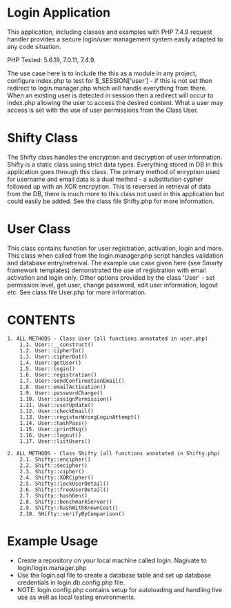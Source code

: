 # Login Application
This application, including classes and examples with PHP 7.4.9 request handler provides a secure login/user
management system easily adapted to any code situation.

PHP Tested: 5.6.19, 7.0.11, 7.4.9.

The use case here is to include the this as a module in any project, configure index.php to test for $_SESSION['user'] - if this is not set then redirect to login.manager.php which will handle everything from there.  When an existing user is detected in session then a redirect will occur to index.php allowing the user to access the desired content.  What a user may access is set with the use of user permissions from the Class User. 

# Shifty Class
The Shifty class handles the encryption and decryption of user information.  Shifty is a static class using strict data types. Everything stored in DB in this application goes through this class.  The primary method of enryption used for username and email data is a dual method - a substitution cypher followed up with an XOR encrpytion.  This is reversed in retrieval of data from the DB, there is much more to this class not used in this application but could easily be added.
See the class file Shifty.php for more information.

# User Class
This class contains function for user registration, activation, login and more.  This class when called from the login.manager.php script handles validation and database entry/retreival.  The example use case given here (see Smarty framework templates) demonstrated the use of registration with email activation and login only.  Other options provided by the class 'User' - set permission level, get user, change password, edit user information, logout etc. See class file User.php for more information.


# CONTENTS

	1. ALL METHODS - Class User (all functions annotated in user.php)
		1.1. User::__construct()
		1.2. User::cipherIn()
		1.3. User::cipherOut()
		1.4. User::getUser()
		1.5. User::login()
		1.6. User::registration()
		1.7. User::sendConfirmationEmail()
		1.8. User::emailActivation()
		1.9. User::passwordChange()
		1.10. User::assignPermission()
		1.11. User::userUpdate()
		1.12. User::checkEmail()
		1.13. User::registerWrongLoginAttempt()
		1.14. User::hashPass()
		1.15. User::printMsg()
		1.16. User::logout()
		1.17. User::listUsers()

	2. ALL METHODS - Class Shifty (all functions annotated in Shifty.php)
		2.1. Shifty::encipher()
		2.2. Shift::decipher()
		2.3. Shifty::cipher()
		2.4. Shifty::XORCipher()
		2.5. Shifty::lockUserDetail()
		2.6. Shifty::freeUserDetail()
		2.7. Shifty::hashGen()
		2.8. Shifty::benchmarkServer()
		2.9. Shifty::hashWithKnownCost()
		2.10. SHifty::verifyByComparison()

# Example Usage
- Create a repository on your local machine called login.  Nagivate to login/login.manager.php
- Use the login.sql file to create a database table and set up database credentials in login.db.config.php file.
- NOTE: login.config.php contains setup for autoloading and handling live use as well as local testing environments.